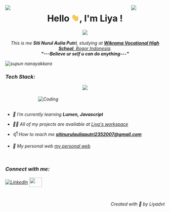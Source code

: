 
<img align="left" src="https://user-images.githubusercontent.com/65187002/144930161-2f783401-8d27-4fdf-a2f7-cc0ba32f1f1f.gif" width="21%" style="display:inline;"><img align="right" src="https://user-images.githubusercontent.com/65187002/144930161-2f783401-8d27-4fdf-a2f7-cc0ba32f1f1f.gif" width="21%" style="display:inline;">

<h1 align="center">Hello <img src="https://raw.githubusercontent.com/ABSphreak/ABSphreak/master/gifs/Hi.gif" width="25px">, I'm Liya !</h1>
<p align="center">
  <a href="https://github.com/Ratheshan03/readme-typing-svg"><img src="https://readme-typing-svg.herokuapp.com?lines=Front+End+Developer;UI+UX+Design&center=true&width=500&height=25"></a>
</p>

<p align="center">
  <em>
    This is me <b>Siti Nurul Aulia Putri</b>, studying at <a href="https://smkwikrama.sch.id/"> <b>Wikrama Vocational High School</b>, Bogor Indonesia</a>.
  <br>
  <b><i>"---Believe ur self u can do anything---"</i></b>
</p>

 <img src="https://komarev.com/ghpvc/?username=liyadvt&label=Profile%20views&color=0e75b6&style=flat" alt="supun nanayakkara" /> 
</p>

<h3 align="left">Tech Stack:</h3>

<div align="center">
  <img src="https://skillicons.dev/icons?i=html,css,js,php,laravel,react,postgresql,figma,postman,mysql,tailwind" />
</div>


<br>


<img align="right" alt="Coding" width="400" src="https://user-images.githubusercontent.com/74038190/229223263-cf2e4b07-2615-4f87-9c38-e37600f8381a.gif">
<br><br>

- 🌱 I’m currently learning **Lumen, Javascript**

- 👨‍💻 All of my projects are available at [Liya's workspace](https://github.com/liyadvt)

- 📫 How to reach me **sitinurulauliaputri2352007@gmail.com**

- 📄 My personal web [my personal web](https://liyadvt.github.io/)

<br>
<h3 align="left">Connect with me:</h3>
<p align="left">
<a href="https://www.linkedin.com/in/n-auliaputri/" target="blank"><img align="center" src="https://raw.githubusercontent.com/rahuldkjain/github-profile-readme-generator/master/src/images/icons/Social/linked-in-alt.svg" alt="LinkedIn" height="30" width="40" /></a>
<a href="https://instagram.com/liyadvt" target="blank"><img align="center" src="https://raw.githubusercontent.com/rahuldkjain/github-profile-readme-generator/master/src/images/icons/Social/instagram.svg" height="30" width="40" /></a>
</p>
<br> 
<p align="right" > Created with 🧡 by Liyadvt</p>
